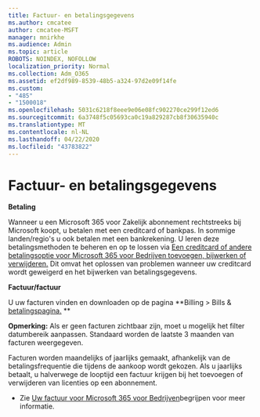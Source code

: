 ```yaml
---
title: Factuur- en betalingsgegevens
ms.author: cmcatee
author: cmcatee-MSFT
manager: mnirkhe
ms.audience: Admin
ms.topic: article
ROBOTS: NOINDEX, NOFOLLOW
localization_priority: Normal
ms.collection: Adm_O365
ms.assetid: ef2df989-8539-48b5-a324-97d2e09f14fe
ms.custom:
- "485"
- "1500018"
ms.openlocfilehash: 5031c6218f8eee9e06e08fc902270ce299f12ed6
ms.sourcegitcommit: 6a3748f5c05693ca0c19a829287cb8f30635940c
ms.translationtype: MT
ms.contentlocale: nl-NL
ms.lasthandoff: 04/22/2020
ms.locfileid: "43783822"
---
```

# <a name="invoice-and-payment-information"></a>Factuur- en betalingsgegevens

**Betaling**

Wanneer u een Microsoft 365 voor Zakelijk abonnement rechtstreeks bij Microsoft koopt, u betalen met een creditcard of bankpas.  In sommige landen/regio's u ook betalen met een bankrekening.  U leren deze betalingsmethoden te beheren en op te lossen via [Een creditcard of andere betalingsoptie voor Microsoft 365 voor Bedrijven toevoegen, bijwerken of verwijderen.](https://go.microsoft.com/fwlink/?linkid=2118133)  Dit omvat het oplossen van problemen wanneer uw creditcard wordt geweigerd en het bijwerken van betalingsgegevens.

**Factuur/factuur**

U uw facturen vinden en downloaden op de pagina **Billing > Bills & [betalingspagina.](https://go.microsoft.com/fwlink/p/?linkid=848039) **  

**Opmerking:** Als er geen facturen zichtbaar zijn, moet u mogelijk het filter datumbereik aanpassen.  Standaard worden de laatste 3 maanden van facturen weergegeven.

Facturen worden maandelijks of jaarlijks gemaakt, afhankelijk van de betalingsfrequentie die tijdens de aankoop wordt gekozen.  Als u jaarlijks betaalt, u halverwege de looptijd een factuur krijgen bij het toevoegen of verwijderen van licenties op een abonnement.
 
- Zie [Uw factuur voor Microsoft 365 voor Bedrijven](https://go.microsoft.com/fwlink/?linkid=2119101)begrijpen voor meer informatie.

